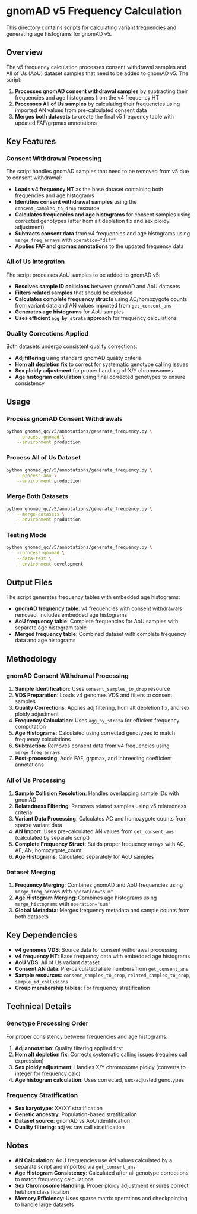 # gnomAD v5 Frequency Calculation

This directory contains scripts for calculating variant frequencies and generating age histograms for gnomAD v5.

## Overview

The v5 frequency calculation processes consent withdrawal samples and All of Us (AoU) dataset samples that need to be added to gnomAD v5. The script:

1. **Processes gnomAD consent withdrawal samples** by subtracting their frequencies and age histograms from the v4 frequency HT
2. **Processes All of Us samples** by calculating their frequencies using imported AN values from pre-calculated consent data
3. **Merges both datasets** to create the final v5 frequency table with updated FAF/grpmax annotations

## Key Features

### Consent Withdrawal Processing

The script handles gnomAD samples that need to be removed from v5 due to consent withdrawal:

- **Loads v4 frequency HT** as the base dataset containing both frequencies and age histograms
- **Identifies consent withdrawal samples** using the `consent_samples_to_drop` resource
- **Calculates frequencies and age histograms** for consent samples using corrected genotypes (after hom alt depletion fix and sex ploidy adjustment)
- **Subtracts consent data** from v4 frequencies and age histograms using `merge_freq_arrays` with `operation="diff"`
- **Applies FAF and grpmax annotations** to the updated frequency data

### All of Us Integration

The script processes AoU samples to be added to gnomAD v5:

- **Resolves sample ID collisions** between gnomAD and AoU datasets
- **Filters related samples** that should be excluded
- **Calculates complete frequency structs** using AC/homozygote counts from variant data and AN values imported from `get_consent_ans`
- **Generates age histograms** for AoU samples
- **Uses efficient `agg_by_strata` approach** for frequency calculations

### Quality Corrections Applied

Both datasets undergo consistent quality corrections:

- **Adj filtering** using standard gnomAD quality criteria
- **Hom alt depletion fix** to correct for systematic genotype calling issues
- **Sex ploidy adjustment** for proper handling of X/Y chromosomes
- **Age histogram calculation** using final corrected genotypes to ensure consistency

## Usage

### Process gnomAD Consent Withdrawals

```bash
python gnomad_qc/v5/annotations/generate_frequency.py \
    --process-gnomad \
    --environment production
```

### Process All of Us Dataset

```bash
python gnomad_qc/v5/annotations/generate_frequency.py \
    --process-aou \
    --environment production
```

### Merge Both Datasets

```bash
python gnomad_qc/v5/annotations/generate_frequency.py \
    --merge-datasets \
    --environment production
```

### Testing Mode

```bash
python gnomad_qc/v5/annotations/generate_frequency.py \
    --process-gnomad \
    --data-test \
    --environment development
```

## Output Files

The script generates frequency tables with embedded age histograms:

- **gnomAD frequency table**: v4 frequencies with consent withdrawals removed, includes embedded age histograms
- **AoU frequency table**: Complete frequencies for AoU samples with separate age histogram table
- **Merged frequency table**: Combined dataset with complete frequency data and age histograms

## Methodology

### gnomAD Consent Withdrawal Processing

1. **Sample Identification**: Uses `consent_samples_to_drop` resource
2. **VDS Preparation**: Loads v4 genomes VDS and filters to consent samples
3. **Quality Corrections**: Applies adj filtering, hom alt depletion fix, and sex ploidy adjustment
4. **Frequency Calculation**: Uses `agg_by_strata` for efficient frequency computation
5. **Age Histograms**: Calculated using corrected genotypes to match frequency calculations
6. **Subtraction**: Removes consent data from v4 frequencies using `merge_freq_arrays`
7. **Post-processing**: Adds FAF, grpmax, and inbreeding coefficient annotations

### All of Us Processing

1. **Sample Collision Resolution**: Handles overlapping sample IDs with gnomAD
2. **Relatedness Filtering**: Removes related samples using v5 relatedness criteria
3. **Variant Data Processing**: Calculates AC and homozygote counts from sparse variant data
4. **AN Import**: Uses pre-calculated AN values from `get_consent_ans` (calculated by separate script)
5. **Complete Frequency Struct**: Builds proper frequency arrays with AC, AF, AN, homozygote_count
6. **Age Histograms**: Calculated separately for AoU samples

### Dataset Merging

1. **Frequency Merging**: Combines gnomAD and AoU frequencies using `merge_freq_arrays` with `operation="sum"`
2. **Age Histogram Merging**: Combines age histograms using `merge_histograms` with `operation="sum"`
3. **Global Metadata**: Merges frequency metadata and sample counts from both datasets

## Key Dependencies

- **v4 genomes VDS**: Source data for consent withdrawal processing
- **v4 frequency HT**: Base frequency data with embedded age histograms
- **AoU VDS**: All of Us variant dataset
- **Consent AN data**: Pre-calculated allele numbers from `get_consent_ans`
- **Sample resources**: `consent_samples_to_drop`, `related_samples_to_drop`, `sample_id_collisions`
- **Group membership tables**: For frequency stratification

## Technical Details

### Genotype Processing Order

For proper consistency between frequencies and age histograms:

1. **Adj annotation**: Quality filtering applied first
2. **Hom alt depletion fix**: Corrects systematic calling issues (requires call expression)
3. **Sex ploidy adjustment**: Handles X/Y chromosome ploidy (converts to integer for frequency calc)
4. **Age histogram calculation**: Uses corrected, sex-adjusted genotypes

### Frequency Stratification

- **Sex karyotype**: XX/XY stratification
- **Genetic ancestry**: Population-based stratification
- **Dataset source**: gnomAD vs AoU identification
- **Quality filtering**: adj vs raw call stratification

## Notes

- **AN Calculation**: AoU frequencies use AN values calculated by a separate script and imported via `get_consent_ans`
- **Age Histogram Consistency**: Calculated after all genotype corrections to match frequency calculations
- **Sex Chromosome Handling**: Proper ploidy adjustment ensures correct het/hom classification
- **Memory Efficiency**: Uses sparse matrix operations and checkpointing to handle large datasets
